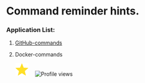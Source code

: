 # Command reminder hints.

### Application List:

1.  [GitHub-commands](../GitHub-commands.txt)
2.  Docker-commands

    <a href='https://stars.github.com/'><img src='https://raw.githubusercontent.com/acervenky/animated-github-badges/master/assets/starbadge.gif' width='35' height='35'></a> 
    ![Profile views](https://gpvc.arturio.dev/zas-post)
